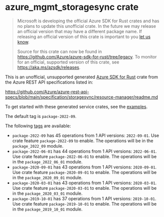 # azure_mgmt_storagesync crate

> Microsoft is developing the official Azure SDK for Rust crates and has no plans to update this unofficial crate.
> In the future we may release an official version that may have a different package name.
> If releasing an official version of this crate is important to you [let us know](https://github.com/Azure/azure-sdk-for-rust/issues/new/choose).
>
> Source for this crate can now be found in <https://github.com/Azure/azure-sdk-for-rust/tree/legacy>.
> To monitor for an official, supported version of this crate, see <https://aka.ms/azsdk/releases>.

This is an unofficial, unsupported generated [Azure SDK for Rust](https://github.com/Azure/azure-sdk-for-rust/tree/legacy) crate from the Azure REST API specifications listed in:

https://github.com/Azure/azure-rest-api-specs/blob/main/specification/storagesync/resource-manager/readme.md

To get started with these generated service crates, see the [examples](https://github.com/Azure/azure-sdk-for-rust/blob/legacy/services/README.md#examples).

The default tag is `package-2022-09`.

The following [tags](https://github.com/Azure/azure-sdk-for-rust/blob/legacy/services/tags.md) are available:

- `package-2022-09` has 45 operations from 1 API versions: `2022-09-01`. Use crate feature `package-2022-09` to enable. The operations will be in the `package_2022_09` module.
- `package-2022-06-01` has 44 operations from 1 API versions: `2022-06-01`. Use crate feature `package-2022-06-01` to enable. The operations will be in the `package_2022_06_01` module.
- `package-2020-09-01` has 43 operations from 1 API versions: `2020-09-01`. Use crate feature `package-2020-09-01` to enable. The operations will be in the `package_2020_09_01` module.
- `package-2020-03-01` has 43 operations from 1 API versions: `2020-03-01`. Use crate feature `package-2020-03-01` to enable. The operations will be in the `package_2020_03_01` module.
- `package-2019-10-01` has 37 operations from 1 API versions: `2019-10-01`. Use crate feature `package-2019-10-01` to enable. The operations will be in the `package_2019_10_01` module.